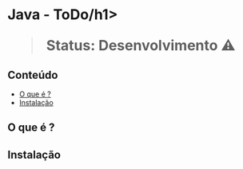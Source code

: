 <h1>Java - ToDo/h1>

> Status: Desenvolvimento ⚠️

## Conteúdo
  
* [O que é ?](#what-is-it)
* [Instalação](#installation)

## <a name="what-is-it"></a>O que é ?


## <a name="installation"></a>Instalação
